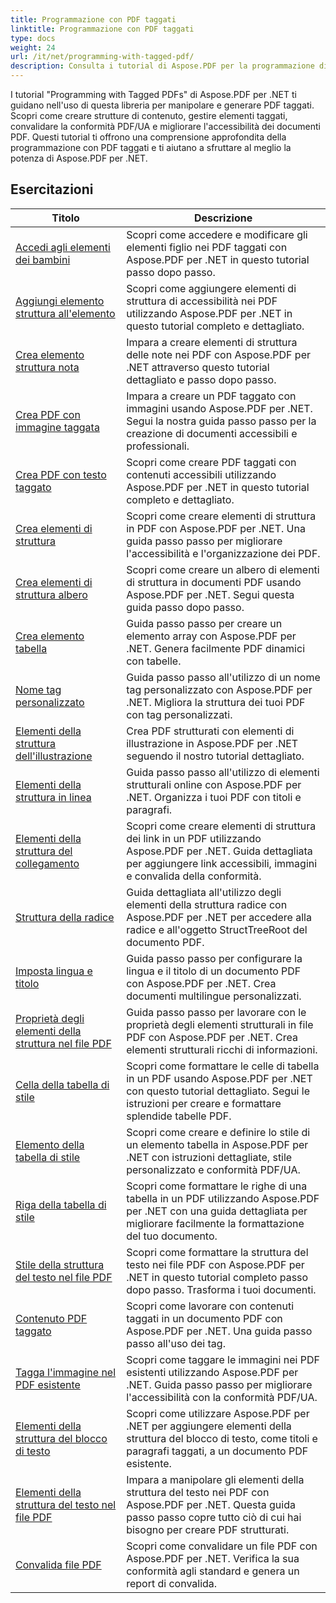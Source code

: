 ```yaml
---
title: Programmazione con PDF taggati
linktitle: Programmazione con PDF taggati
type: docs
weight: 24
url: /it/net/programming-with-tagged-pdf/
description: Consulta i tutorial di Aspose.PDF per la programmazione di .NET con PDF con tag per padroneggiare la manipolazione e la generazione di PDF con tag.
---
```


I tutorial "Programming with Tagged PDFs" di Aspose.PDF per .NET ti guidano nell'uso di questa libreria per manipolare e generare PDF taggati. Scopri come creare strutture di contenuto, gestire elementi taggati, convalidare la conformità PDF/UA e migliorare l'accessibilità dei documenti PDF. Questi tutorial ti offrono una comprensione approfondita della programmazione con PDF taggati e ti aiutano a sfruttare al meglio la potenza di Aspose.PDF per .NET.

## Esercitazioni
| Titolo | Descrizione |
| --- | --- | 
| [Accedi agli elementi dei bambini](./access-children-elements/) | Scopri come accedere e modificare gli elementi figlio nei PDF taggati con Aspose.PDF per .NET in questo tutorial passo dopo passo. |  
| [Aggiungi elemento struttura all'elemento](./add-structure-element-into-element/) | Scopri come aggiungere elementi di struttura di accessibilità nei PDF utilizzando Aspose.PDF per .NET in questo tutorial completo e dettagliato. |  
| [Crea elemento struttura nota](./create-note-structure-element/) | Impara a creare elementi di struttura delle note nei PDF con Aspose.PDF per .NET attraverso questo tutorial dettagliato e passo dopo passo. |  
| [Crea PDF con immagine taggata](./create-pdf-with-tagged-image/) | Impara a creare un PDF taggato con immagini usando Aspose.PDF per .NET. Segui la nostra guida passo passo per la creazione di documenti accessibili e professionali. |  
| [Crea PDF con testo taggato](./create-pdf-with-tagged-text/) | Scopri come creare PDF taggati con contenuti accessibili utilizzando Aspose.PDF per .NET in questo tutorial completo e dettagliato. |  
| [Crea elementi di struttura](./create-structure-elements/) | Scopri come creare elementi di struttura in PDF con Aspose.PDF per .NET. Una guida passo passo per migliorare l'accessibilità e l'organizzazione dei PDF. |  
| [Crea elementi di struttura albero](./create-structure-elements-tree/) | Scopri come creare un albero di elementi di struttura in documenti PDF usando Aspose.PDF per .NET. Segui questa guida passo dopo passo. |  
| [Crea elemento tabella](./create-table-element/) | Guida passo passo per creare un elemento array con Aspose.PDF per .NET. Genera facilmente PDF dinamici con tabelle. |  
| [Nome tag personalizzato](./custom-tag-name/) | Guida passo passo all'utilizzo di un nome tag personalizzato con Aspose.PDF per .NET. Migliora la struttura dei tuoi PDF con tag personalizzati. |  
| [Elementi della struttura dell'illustrazione](./illustration-structure-elements/) | Crea PDF strutturati con elementi di illustrazione in Aspose.PDF per .NET seguendo il nostro tutorial dettagliato. |  
| [Elementi della struttura in linea](./inline-structure-elements/) | Guida passo passo all'utilizzo di elementi strutturali online con Aspose.PDF per .NET. Organizza i tuoi PDF con titoli e paragrafi. |  
| [Elementi della struttura del collegamento](./link-structure-elements/) | Scopri come creare elementi di struttura dei link in un PDF utilizzando Aspose.PDF per .NET. Guida dettagliata per aggiungere link accessibili, immagini e convalida della conformità. |  
| [Struttura della radice](./root-structure/) | Guida dettagliata all'utilizzo degli elementi della struttura radice con Aspose.PDF per .NET per accedere alla radice e all'oggetto StructTreeRoot del documento PDF. |  
| [Imposta lingua e titolo](./setup-language-and-title/) | Guida passo passo per configurare la lingua e il titolo di un documento PDF con Aspose.PDF per .NET. Crea documenti multilingue personalizzati. |  
| [Proprietà degli elementi della struttura nel file PDF](./structure-elements-properties/) | Guida passo passo per lavorare con le proprietà degli elementi strutturali in file PDF con Aspose.PDF per .NET. Crea elementi strutturali ricchi di informazioni. |  
| [Cella della tabella di stile](./style-table-cell/) | Scopri come formattare le celle di tabella in un PDF usando Aspose.PDF per .NET con questo tutorial dettagliato. Segui le istruzioni per creare e formattare splendide tabelle PDF. |  
| [Elemento della tabella di stile](./style-table-element/) | Scopri come creare e definire lo stile di un elemento tabella in Aspose.PDF per .NET con istruzioni dettagliate, stile personalizzato e conformità PDF/UA. |  
| [Riga della tabella di stile](./style-table-row/) | Scopri come formattare le righe di una tabella in un PDF utilizzando Aspose.PDF per .NET con una guida dettagliata per migliorare facilmente la formattazione del tuo documento. |  
| [Stile della struttura del testo nel file PDF](./style-text-structure/) | Scopri come formattare la struttura del testo nei file PDF con Aspose.PDF per .NET in questo tutorial completo passo dopo passo. Trasforma i tuoi documenti. |  
| [Contenuto PDF taggato](./tagged-pdf-content/) | Scopri come lavorare con contenuti taggati in un documento PDF con Aspose.PDF per .NET. Una guida passo passo all'uso dei tag. |  
| [Tagga l'immagine nel PDF esistente](./tag-image-in-existing-pdf/) | Scopri come taggare le immagini nei PDF esistenti utilizzando Aspose.PDF per .NET. Guida passo passo per migliorare l'accessibilità con la conformità PDF/UA. |  
| [Elementi della struttura del blocco di testo](./text-block-structure-elements/) | Scopri come utilizzare Aspose.PDF per .NET per aggiungere elementi della struttura del blocco di testo, come titoli e paragrafi taggati, a un documento PDF esistente. |  
| [Elementi della struttura del testo nel file PDF](./text-structure-elements/) | Impara a manipolare gli elementi della struttura del testo nei PDF con Aspose.PDF per .NET. Questa guida passo passo copre tutto ciò di cui hai bisogno per creare PDF strutturati. |  
| [Convalida file PDF](./validate-pdf/) | Scopri come convalidare un file PDF con Aspose.PDF per .NET. Verifica la sua conformità agli standard e genera un report di convalida. |  